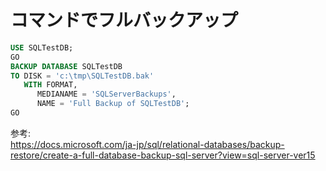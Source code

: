 # コマンドでフルバックアップ


```sql
USE SQLTestDB;
GO
BACKUP DATABASE SQLTestDB
TO DISK = 'c:\tmp\SQLTestDB.bak'
   WITH FORMAT,
      MEDIANAME = 'SQLServerBackups',
      NAME = 'Full Backup of SQLTestDB';
GO
```

参考:  
https://docs.microsoft.com/ja-jp/sql/relational-databases/backup-restore/create-a-full-database-backup-sql-server?view=sql-server-ver15
